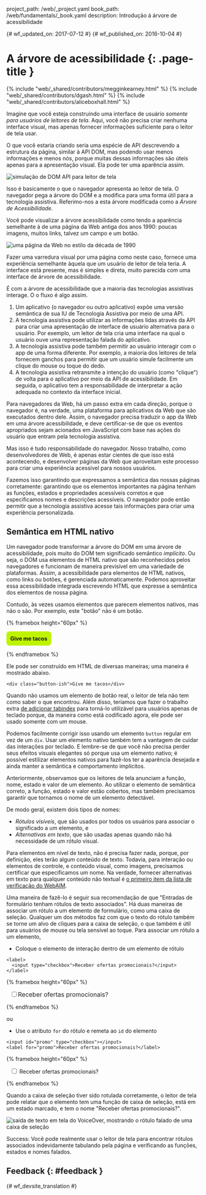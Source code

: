 project_path: /web/_project.yaml book_path: /web/fundamentals/_book.yaml description: Introdução à árvore de acessibilidade

{# wf_updated_on: 2017-07-12 #} {# wf_published_on: 2016-10-04 #}

# A árvore de acessibilidade {: .page-title }

{% include "web/_shared/contributors/megginkearney.html" %} {% include "web/_shared/contributors/dgash.html" %} {% include "web/_shared/contributors/aliceboxhall.html" %}

Imagine que você esteja construindo uma interface de usuário *somente para usuários de leitores de tela*. Aqui, você não precisa criar nenhuma interface visual, mas apenas fornecer informações suficiente para o leitor de tela usar.

O que você estaria criando seria uma espécie de API descrevendo a estrutura da página, similar à API DOM, mas podendo usar menos informações e menos nós, porque muitas dessas informações são úteis apenas para a apresentação visual. Ela pode ter uma aparência assim.

![simulação de DOM API para leitor de tela](imgs/treestructure.jpg)

Isso é basicamente o que o navegador apresenta ao leitor de tela. O navegador pega a árvore do DOM e a modifica para uma forma útil para a tecnologia assistiva. Referimo-nos a esta árvore modificada como a *Árvore de Acessibilidade*.

Você pode visualizar a árvore acessibilidade como tendo a aparência semelhante à de uma página da Web antiga dos anos 1990: poucas imagens, muitos links, talvez um campo e um botão.

![uma página da Web no estilo da década de 1990](imgs/google1998.png)

Fazer uma varredura visual por uma página como neste caso, fornece uma experiência semelhante àquela que um usuário de leitor de tela teria. A interface está presente, mas é simples e direta, muito parecida com uma interface de árvore de acessibilidade.

É com a árvore de acessibilidade que a maioria das tecnologias assistivas interage. O o fluxo é algo assim.

1. Um aplicativo (o navegador ou outro aplicativo) expõe uma versão semântica de sua IU de Tecnologia Assistiva por meio de uma API.
2. A tecnologia assistiva pode utilizar as informações lidas através da API para criar uma apresentação de interface de usuário alternativa para o usuário. Por exemplo, um leitor de tela cria uma interface na qual o usuário ouve uma representação falada do aplicativo.
3. A tecnologia assistiva pode também permitir ao usuário interagir com o app de uma forma diferente. Por exemplo, a maioria dos leitores de tela fornecem ganchos para permitir que um usuário simule facilmente um clique do mouse ou toque do dedo.
4. A tecnologia assistiva retransmite a intenção do usuário (como "clique") de volta para o aplicativo por meio da API de acessibilidade. Em seguida, o aplicativo tem a responsabilidade de interpretar a ação adequada no contexto da interface inicial.

Para navegadores da Web, há um passo extra em cada direção, porque o navegador é, na verdade, uma plataforma para aplicativos da Web que são executados dentro dele. Assim, o navegador precisa traduzir o app da Web em uma árvore acessibilidade, e deve certificar-se de que os eventos apropriados sejam acionados em JavaScript com base nas ações do usuário que entram pela tecnologia assistiva.

Mas isso é tudo responsabilidade do navegador. Nosso trabalho, como desenvolvedores de Web, é apenas estar cientes de que isso está acontecendo, e desenvolver páginas da Web que aproveitam este processo para criar uma experiência acessível para nossos usuários.

Fazemos isso garantindo que expressamos a semântica das nossas páginas corretamente: garantindo que os elementos importantes na página tenham as funções, estados e propriedades acessíveis corretos e que especificamos nomes e descrições acessíveis. O navegador pode então permitir que a tecnologia assistiva acesse tais informações para criar uma experiência personalizada.

## Semântica em HTML nativo

Um navegador pode transformar a árvore do DOM em uma árvore de acessibilidade, pois muito do DOM tem significado semântico *implícito*. Ou seja, o DOM usa elementos de HTML nativo que são reconhecidos pelos navegadores e funcionam de maneira previsível em uma variedade de plataformas. Assim, a acessibilidade para elementos de HTML nativos, como links ou botões, é gerenciada automaticamente. Podemos aproveitar essa acessibilidade integrada escrevendo HTML que expresse a semântica dos elementos de nossa página.

Contudo, às vezes usamos elementos que parecem elementos nativos, mas não o são. Por exemplo, este "botão" não é um botão.

{% framebox height="60px" %}

<style>
    .fancy-btn {
        display: inline-block;
        background: #BEF400;
        border-radius: 8px;
        padding: 10px;
        font-weight: bold;
        user-select: none;
        cursor: pointer;
    }
</style>

<div class="fancy-btn">Give me tacos</div>

{% endframebox %}

Ele pode ser construído em HTML de diversas maneiras; uma maneira é mostrado abaixo.

    <div class="button-ish">Give me tacos</div>
    

Quando não usamos um elemento de botão real, o leitor de tela não tem como saber o que encontrou. Além disso, teríamos que fazer o trabalho extra [de adicionar tabindex](/web/fundamentals/accessibility/focus/using-tabindex) para torná-lo utilizável para usuários apenas de teclado porque, da maneira como está codificado agora, ele pode ser usado somente com um mouse.

Podemos facilmente corrigir isso usando um elemento `button` regular em vez de um `div`. Usar um elemento nativo também tem a vantagem de cuidar das interações por teclado. E lembre-se de que você não precisa perder seus efeitos visuais elegantes só porque usa um elemento nativo; é possível estilizar elementos nativos para fazê-los ter a aparência desejada e ainda manter a semântica e comportamento implícitos.

Anteriormente, observamos que os leitores de tela anunciam a função, nome, estado e valor de um elemento. Ao utilizar o elemento de semântica correto, a função, estado e valor estão cobertos, mas também precisamos garantir que tornamos o nome de um elemento detectável.

De modo geral, existem dois tipos de nomes:

- *Rótulos visíveis*, que são usados por todos os usuários para associar o significado a um elemento, e
- *Alternativas em texto*, que são usadas apenas quando não há necessidade de um rótulo visual.

Para elementos em nível de texto, não é precisa fazer nada, porque, por definição, eles terão algum conteúdo de texto. Todavia, para interação ou elementos de controle, e conteúdo visual, como imagens, precisamos certificar que especificamos um nome. Na verdade, fornecer alternativas em texto para qualquer conteúdo não textual é [o primeiro item da lista de verificação do WebAIM](http://webaim.org/standards/wcag/checklist#g1.1).

Uma maneira de fazê-lo é seguir sua recomendação de que "Entradas de formulário tenham rótulos de texto associados". Há duas maneiras de associar um rótulo a um elemento de formulário, como uma caixa de seleção. Qualquer um dos métodos faz com que o texto do rótulo também se torne um alvo de cliques para a caixa de seleção, o que também é útil para usuários de mouse ou tela sensível ao toque. Para associar um rótulo a um elemento,

- Coloque o elemento de interação dentro de um elemento de rótulo

<div class="clearfix"></div>

    <label>
      <input type="checkbox">Receber ofertas promocionais?</input>
    </label>
    

{% framebox height="60px" %}

<div style="margin: 10px;">
    <label style="font-size: 16px; color: #212121;">
        <input type="checkbox">Receber ofertas promocionais?</input>
    </label>
</div>

{% endframebox %}

ou

- Use o atributo `for` do rótulo e remeta ao `id` do elemento

<div class="clearfix"></div>

    <input id="promo" type="checkbox"></input>
    <label for="promo">Receber ofertas promocionais?</label>
    

{% framebox height="60px" %}

<div style="margin: 10px;">
    <input id="promo" type="checkbox"></input>
    <label for="promo">Receber ofertas promocionais?</label>
</div>

{% endframebox %}

Quando a caixa de seleção tiver sido rotulada corretamente, o leitor de tela pode relatar que o elemento tem uma função de caixa de seleção, está em um estado marcado, e tem o nome "Receber ofertas promocionais?".

![saída de texto em tela do VoiceOver, mostrando o rótulo falado de uma caixa de seleção](imgs/promo-offers.png)

Success: Você pode realmente usar o leitor de tela para encontrar rótulos associados indevidamente tabulando pela página e verificando as funções, estados e nomes falados.

## Feedback {: #feedback }

{# wf_devsite_translation #}